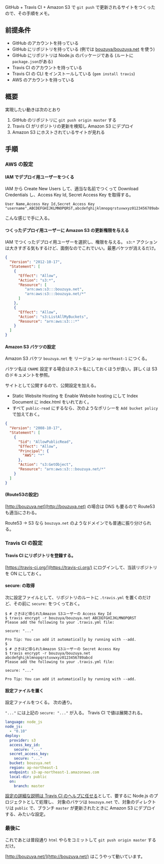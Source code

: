 GitHub + Travis CI + Amazon S3 で `git push` で更新されるサイトをつくったので、その手順をメモ。

## 前提条件

- GitHub のアカウントを持っている
- GitHub にリポジトリを持っている (例では [bouzuya/bouzuya.net][] を使う)
- GitHub にリポジトリは Node.js のパッケージである (ルートに`package.json`がある)
- Travis CI のアカウントを持っている
- Travis CI の CLI をインストールしている (`gem install travis`)
- AWS のアカウントを持っている

## 概要

実現したい動きは次のとおり

1. GitHub のリポジトリに `git push origin master` する
2. Travis CI がリポジトリの更新を検知し Amazon S3 にデプロイ
3. Amazon S3 にホストされているサイトが見れる

## 手順

### AWS の設定

#### IAM でデプロイ用ユーザーをつくる

IAM から Create New Users して、適当な名前でつくって Download Credentials し、Access Key Id, Secret Access Key を取得する。

```csv
User Name,Access Key Id,Secret Access Key
"username",ABCDEFGHIJKLMNOPQRST,abcdefghijklmnopqrstuvwxyz0123456789abcd
```

こんな感じで手に入る。

#### つくったデプロイ用ユーザーに Amazon S3 の更新権限を与える

IAM でつくったデプロイ用ユーザーを選択し、権限を与える。 `s3:*` アクションは大きすぎる気もするけど、面倒なのでこれでいい。最悪バケツが消えるだけ。

```json
{
  "Version": "2012-10-17",
  "Statement": [
    {
      "Effect": "Allow",
      "Action": "s3:*",
      "Resource": [
         "arn:aws:s3:::bouzuya.net",
         "arn:aws:s3:::bouzuya.net/*"
      ]
    },
    {
      "Effect": "Allow",
      "Action": "s3:ListAllMyBuckets",
      "Resource": "arn:aws:s3:::*"
    }
  ]
}
```

#### Amazon S3 バケツの設定

Amazon S3 バケツ `bouzuya.net` を リージョン `ap-northeast-1` につくる。

バケツ名は `CNAME` 設定する場合はホスト名にしておくほうが良い。詳しくは S3 のドキュメントを参照。

サイトとして公開するので、公開設定を加える。

- Static Website Hosting を Enable Website hosting にして Index Document に index.html をいれておく。
- すべて `public-read` にするなら、次のようなポリシーを `Add bucket policy` で加えておく。

```json
{
  "Version": "2008-10-17",
  "Statement": [
    {
      "Sid": "AllowPublicRead",
      "Effect": "Allow",
      "Principal": {
        "AWS": "*"
      },
      "Action": "s3:GetObject",
      "Resource": "arn:aws:s3:::bouzuya.net/*"
    }
  ]
}
```

#### (Route53の設定)

[http://bouzuya.net](http://bouzuya.net) の場合は DNS も要るので Route53 も適当にさわる。

Route53 -> S3 なら `bouzuya.net` のようなドメインでも普通に振り分けられる。

### Travis CI の設定

#### Travis CI にリポジトリを登録する。

[https://travis-ci.org/](https://travis-ci.org/) にログインして、当該リポジトリを ON にしておく。

#### secure: の取得

次に設定ファイルとして、リポジトリのルートに `.travis.yml` を置くのだけど、その前に `secure:` をつくっておく。

    $ # さきほど得られたAmazon S3ユーザーの Access Key Id
    $ travis encrypt -r bouzuya/bouzuya.net ABCDEFGHIJKLMNOPQRST
    Please add the following to your .travis.yml file:

    secure: "..."

    Pro Tip: You can add it automatically by running with --add.
    $
    $ # さきほど得られたAmazon S3ユーザーの Secret Access Key
    $ travis encrypt -r bouzuya/bouzuya.net abcdefghijklmnopqrstuvwxyz0123456789abcd
    Please add the following to your .travis.yml file:

    secure: "..."

    Pro Tip: You can add it automatically by running with --add.

#### 設定ファイルを置く

設定ファイルをつくる。 次の通り。

`"..."` には上記の `secure: "..."` が入る。 Travis CI で値は展開される。

```yaml
language: node_js
node_js:
  - "0.10"
deploy:
  provider: s3
  access_key_id:
    secure: "..."
  secret_access_key:
    secure: "..."
  bucket: bouzuya.net
  region: ap-northeast-1
  endpoint: s3-ap-northeast-1.amazonaws.com
  local-dir: public
  on:
    branch: master
```

[設定の詳細な説明は Travis CI のヘルプに任せる](http://docs.travis-ci.com/user/deployment/s3/)として、要するに Node.js のプロジェクトとして処理し、 対象のバケツは `bouzuya.net` で、対象のディレクトリは `public` で、ブランチ `master` が更新されたときに Amazon S3 にデプロイする、みたいな設定。

### 最後に

これであとは普段通り `html` やらをコミットして `git push origin master` するだけ。

[http://bouzuya.net/](http://bouzuya.net/) はこうやって動いています。

[bouzuya/bouzuya.net]: https://github.com/bouzuya/bouzuya.net
